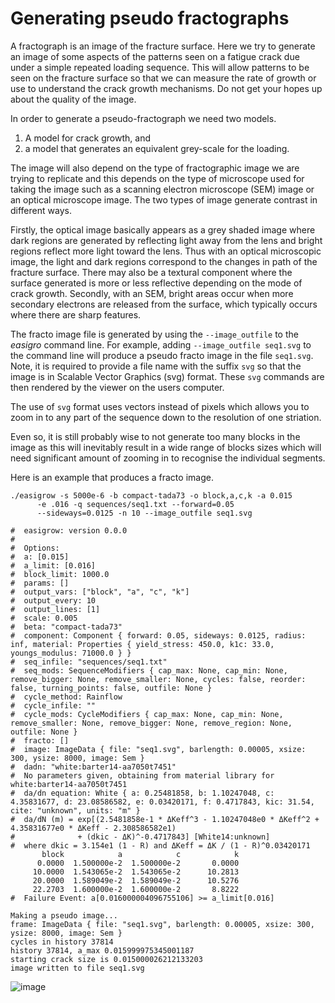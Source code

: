 # Generating pseudo fractographs

A fractograph is an image of the fracture surface. Here we try to
generate an image of some aspects of the patterns seen on a fatigue
crack due under a simple repeated loading sequence. This will allow
patterns to be seen on the fracture surface so that we can measure the
rate of growth or use to understand the crack growth mechanisms. Do
not get your hopes up about the quality of the image.

In order to generate a pseudo-fractograph we need two models.

1. A model for crack growth, and
2. a model that generates an equivalent grey-scale for the loading.

The image will also depend on the type of fractographic image we are
trying to replicate and this depends on the type of microscope used
for taking the image such as a scanning electron microscope (SEM)
image or an optical microscope image. The two types of image generate
contrast in different ways.

Firstly, the optical image basically appears as a grey shaded image
where dark regions are generated by reflecting light away from the
lens and bright regions reflect more light toward the lens. Thus with
an optical microscopic image, the light and dark regions correspond to
the changes in path of the fracture surface. There may also be
a textural component where the surface generated is more or less
reflective depending on the mode of crack growth. Secondly, with an
SEM, bright areas occur when more secondary electrons are released from
the surface, which typically occurs where there are sharp features.

The fracto image file is generated by using the
`--image_outfile` to the *easigro* command line. For example,
adding `--image_outfile seq1.svg` to the command line will
produce a pseudo fracto image in the file `seq1.svg`. Note, it
is required to provide a file name with the suffix `svg` so
that the image is in Scalable Vector Graphics (svg) format. These
`svg` commands are then rendered by the viewer on the users
computer.

The use of `svg` format uses vectors instead of
pixels which allows you to zoom in to any part of the sequence down to the
resolution of one striation.

Even so, it is still probably wise to not generate too many blocks in
the image as this will inevitably result in a wide range of blocks
sizes which will need significant amount of zooming in to recognise
the individual segments. 

Here is an example that produces a fracto image.

```
./easigrow -s 5000e-6 -b compact-tada73 -o block,a,c,k -a 0.015
      -e .016 -q sequences/seq1.txt --forward=0.05
      --sideways=0.0125 -n 10 --image_outfile seq1.svg

#  easigrow: version 0.0.0
#  
#  Options: 
#  a: [0.015]
#  a_limit: [0.016]
#  block_limit: 1000.0
#  params: []
#  output_vars: ["block", "a", "c", "k"]
#  output_every: 10
#  output_lines: [1]
#  scale: 0.005
#  beta: "compact-tada73"
#  component: Component { forward: 0.05, sideways: 0.0125, radius: inf, material: Properties { yield_stress: 450.0, k1c: 33.0, youngs_modulus: 71000.0 } }
#  seq_infile: "sequences/seq1.txt"
#  seq_mods: SequenceModifiers { cap_max: None, cap_min: None, remove_bigger: None, remove_smaller: None, cycles: false, reorder: false, turning_points: false, outfile: None }
#  cycle_method: Rainflow
#  cycle_infile: ""
#  cycle_mods: CycleModifiers { cap_max: None, cap_min: None, remove_smaller: None, remove_bigger: None, remove_region: None, outfile: None }
#  fracto: []
#  image: ImageData { file: "seq1.svg", barlength: 0.00005, xsize: 300, ysize: 8000, image: Sem }
#  dadn: "white:barter14-aa7050t7451"
#  No parameters given, obtaining from material library for white:barter14-aa7050t7451
#  da/dn equation: White { a: 0.25481858, b: 1.10247048, c: 4.35831677, d: 23.08586582, e: 0.03420171, f: 0.4717843, kic: 31.54, cite: "unknown", units: "m" }
#  da/dN (m) = exp[(2.5481858e-1 * ΔKeff^3 - 1.10247048e0 * ΔKeff^2 + 4.35831677e0 * ΔKeff - 2.308586582e1) 
#              + (dkic - ΔK)^-0.4717843] [White14:unknown]
#  where dkic = 3.154e1 (1 - R) and ΔKeff = ΔK / (1 - R)^0.03420171
       block            a            c            k 
      0.0000  1.500000e-2  1.500000e-2       0.0000 
     10.0000  1.543065e-2  1.543065e-2      10.2813 
     20.0000  1.589049e-2  1.589049e-2      10.5276 
     22.2703  1.600000e-2  1.600000e-2       8.8222 
#  Failure Event: a[0.016000004096755106] >= a_limit[0.016]

Making a pseudo image...
frame: ImageData { file: "seq1.svg", barlength: 0.00005, xsize: 300, ysize: 8000, image: Sem }
cycles in history 37814
history 37814, a_max 0.015999975345001187
starting crack size is 0.015000026212133203
image written to file seq1.svg
```

![image][fracto]

[fracto]: https://github.com/needsglasses/examples/seq1.png "Pseudo fractograhic image of sequence 1"
